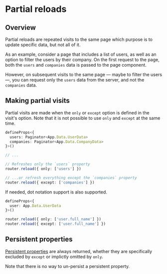 # Partial reloads

## Overview

Partial reloads are repeated visits to the same page which purpose is to update specific data, but not all of it. 

As an example, consider a page that includes a list of users, as well as an option to filter the users by their company. On the first request to the page, both the `users` and `companies` data is passed to the page component.

However, on subsequent visits to the same page — maybe to filter the users —, you can request only the `users` data from the server, and not the `companies` data.

## Making partial visits

Partial visits are made when the `only` or `except` option is defined in the visit's option. Note that it is not possible to use `only` and `except` at the same time.

```ts
defineProps<{
  users: Paginator<App.Data.UserData>
  companies: Paginator<App.Data.CompanyData>
}>()

// ...

// Refreshes only the `users` property
router.reload({ only: ['users'] })

// ...or refresh everything except the `companies` property
router.reload({ except: ['companies'] })
```

If needed, dot notation support is also supported.

```ts
defineProps<{
  user: App.Data.UserData
}>()

router.reload({ only: ['user.full_name'] })
router.reload({ except: ['user.full_name'] })
```

## Persistent properties

[Persistent properties](./persistent-properties.md) are always returned, whether they are specifically excluded by `except` or implictly omitted by `only`.

Note that there is no way to un-persist a persistent property.
